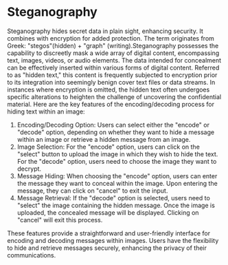 # Steganography
Steganography hides secret data in plain sight, enhancing security. It combines with encryption for added protection. The term originates from Greek: "stegos"(hidden) + "graph" (writing).Steganography possesses the capability to discreetly mask a wide array of digital content, encompassing text, images, videos, or audio elements. The data intended for concealment can be effectively inserted within various forms of digital content. Referred to as "hidden text," this content is frequently subjected to encryption prior to its integration into seemingly benign cover text files or data streams. In instances where encryption is omitted, the hidden text often undergoes specific alterations to heighten the challenge of uncovering the confidential material.
Here are the key features of the encoding/decoding process for hiding text within an image:
1) Encoding/Decoding Option: Users can select either the "encode" or "decode" option, depending on whether they want to hide a message within an image or retrieve a 
   hidden message from an image.
2) Image Selection: For the "encode" option, users can click on the "select" button to upload the image in which they wish to hide the text. For the "decode" option, 
   users need to choose the image they want to decrypt.
3) Message Hiding: When choosing the "encode" option, users can enter the message they want to conceal within the image. Upon entering the message, they can click on 
   "cancel" to exit the input.
4) Message Retrieval: If the "decode" option is selected, users need to "select" the image containing the hidden message. Once the image is uploaded, the concealed 
   message will be displayed. Clicking on "cancel" will exit this process.

These features provide a straightforward and user-friendly interface for encoding and decoding messages within images. Users have the flexibility to hide and retrieve messages securely, enhancing the privacy of their communications.
